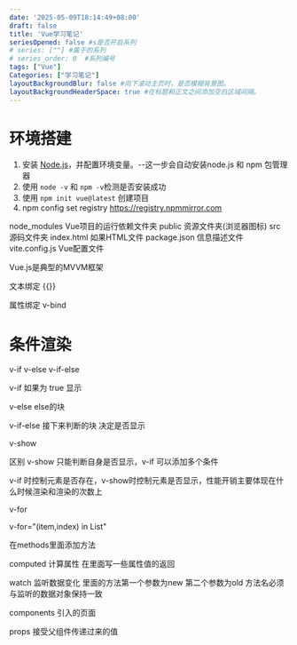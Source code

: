 ```yaml
---
date: '2025-05-09T18:14:49+08:00'
draft: false
title: 'Vue学习笔记'
seriesOpened: false #s是否开启系列
# series: [""] #属于的系列 
# series_order: 0  #系列编号
tags: ["Vue"]
Categories: ["学习笔记"]
layoutBackgroundBlur: false #向下滚动主页时，是否模糊背景图。
layoutBackgroundHeaderSpace: true #在标题和正文之间添加空白区域间隔。
---
```

# 环境搭建

1. 安装 [Node.js](https://nodejs.org/zh-cn)，并配置环境变量。--这一步会自动安装node.js 和 npm 包管理器
2. 使用 `node -v` 和 `npm -v`检测是否安装成功
3. 使用 `npm init vue@latest` 创建项目
4. npm config set registry https://registry.npmmirror.com

node_modules  Vue项目的运行依赖文件夹
public  资源文件夹(浏览器图标)
src 源码文件夹
index.html  如果HTML文件
package.json  信息描述文件
vite.config.js  Vue配置文件



Vue.js是典型的MVVM框架





文本绑定 {{}}

属性绑定 v-bind

# 条件渲染

v-if  v-else  v-if-else

v-if 如果为 true 显示

v-else else的块

v-if-else 接下来判断的块  决定是否显示

v-show 

区别  v-show 只能判断自身是否显示，v-if 可以添加多个条件

v-if 时控制元素是否存在，v-show时控制元素是否显示，性能开销主要体现在什么时候渲染和渲染的次数上

v-for

v-for="(item,index) in List"

在methods里面添加方法  

computed 计算属性 在里面写一些属性值的返回

watch 监听数据变化 里面的方法第一个参数为new 第二个参数为old    方法名必须与监听的数据对象保持一致

components 引入的页面

props 接受父组件传递过来的值

